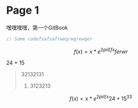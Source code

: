 # Page 1

嘿嘿嘿嘿，第一个GitBook

```java
// Some codefsafsafrweqrwqrewqer
```

$$
f(x) = x * e^{2 pi i \xi fx}ferwr%66erqw66
$$

24 + 15

> 32132131
>
> 1. 3123213

$$
f(x) = x * e^{2 pi i \xi x}24 + 15^{33}
$$

